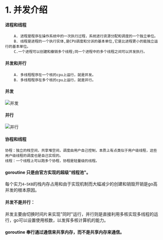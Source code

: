 # 1. 并发介绍

#### 进程和线程

```
    A. 进程是程序在操作系统中的一次执行过程，系统进行资源分配和调度的一个独立单位。
    B. 线程是进程的一个执行实体,是CPU调度和分派的基本单位,它是比进程更小的能独立运行的基本单位。
    C.一个进程可以创建和撤销多个线程;同一个进程中的多个线程之间可以并发执行。
```

#### 并发和并行

```
    A. 多线程程序在一个核的cpu上运行，就是并发。
    B. 多线程程序在多个核的cpu上运行，就是并行。
```

#### 并发

![并发](https://downloadflies.com/blog-img/1.png)

#### 并行

![并行](https://downloadflies.com/blog-img/2.png)

#### 协程和线程

```
协程：独立的栈空间，共享堆空间，调度由用户自己控制，本质上有点类似于用户级线程，这些用户级线程的调度也是自己实现的。
线程：一个线程上可以跑多个协程，协程是轻量级的线程。
```

#### goroutine 只是由官方实现的超级"线程池"。

每个实力`4~5KB`的栈内存占用和由于实现机制而大幅减少的创建和销毁开销是go高并发的根本原因。

#### 并发不是并行：

并发主要由切换时间片来实现"同时"运行，并行则是直接利用多核实现多线程的运行，go可以设置使用核数，以发挥多核计算机的能力。

#### goroutine 奉行通过通信来共享内存，而不是共享内存来通信。